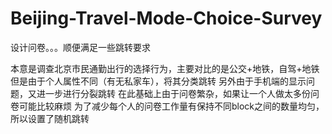 # Beijing-Travel-Mode-Choice-Survey

设计问卷。。。顺便满足一些跳转要求

本意是调查北京市民通勤出行的选择行为，主要对比的是公交+地铁，自驾+地铁
但是由于个人属性不同（有无私家车），将其分类跳转
另外由于手机端的显示问题，又进一步进行分裂跳转
在此基础上由于问卷繁杂，如果让一个人做太多份问卷可能比较麻烦
为了减少每个人的问卷工作量有保持不同block之间的数量均匀，所以设置了随机跳转

